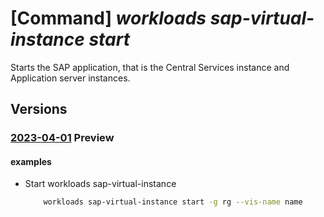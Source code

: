 # [Command] _workloads sap-virtual-instance start_

Starts the SAP application, that is the Central Services instance and Application server instances.

## Versions

### [2023-04-01](/Resources/mgmt-plane/L3N1YnNjcmlwdGlvbnMve30vcmVzb3VyY2Vncm91cHMve30vcHJvdmlkZXJzL21pY3Jvc29mdC53b3JrbG9hZHMvc2FwdmlydHVhbGluc3RhbmNlcy97fS9zdGFydA==/2023-04-01.xml) **Preview**

<!-- mgmt-plane /subscriptions/{}/resourcegroups/{}/providers/microsoft.workloads/sapvirtualinstances/{}/start 2023-04-01 -->

#### examples

- Start workloads sap-virtual-instance
    ```bash
        workloads sap-virtual-instance start -g rg --vis-name name
    ```
